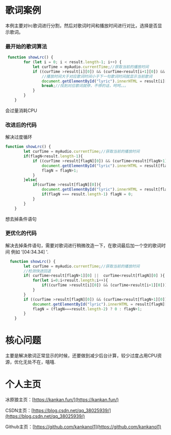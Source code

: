 
# 歌词案例

本例主要对lrc歌词进行分割，然后对歌词时间和播放时间进行对比，选择是否显示歌词。


### 最开始的歌词算法
```javascript
 function showLrc() {
        for (let i = 0; i < result.length-1; i++) {
            let curTime = myAudio.currentTime;//获取当前的播放时间
            if ((curTime >result[i][0]) && (curTime<result[i+1][0]) && document.getElementById("lyric").innerHTML !== result[i][1]) {
                //播放时间大于对应歌词时间小于下一句歌词时间就显示当前歌词
                document.getElementById("lyric").innerHTML = result[i][1];
                break;//找到对应歌词就停，不停的话，呵呵。。。
            }
        }
    }
```
会过量消耗CPU

### 改进后的代码
解决过度循环
```javascript
function showLrc() {
        let curTime = myAudio.currentTime;//获取当前的播放时间
        if(flagN<result.length-1){
            if ((curTime >result[flagN][0]) && (curTime<result[flagN+1][0]) && document.getElementById("lyric").innerHTML !== result[flagN][1]) {
                document.getElementById("lyric").innerHTML = result[flagN][1];
                flagN = flagN+1;
            }
        }else{
            if(curTime >result[flagN][0]){
                document.getElementById("lyric").innerHTML = result[flagN][1];
                if(flagN === result.length-1) flagN = 0;
            }
        }
    }
```
想去掉条件语句
### 更优化的代码
解决去掉条件语句，需要对歌词进行稍微改造一下，在歌词最后加一个空的歌词时间 例如 ’[04:34.34] '.
```javascript
  function showLrc() {
        let curTime = myAudio.currentTime;//获取当前的播放时间
        //检测快进回退
        if( curTime>result[flagN+1][0] ||  curTime<result[flagN][0] ){
            for(let i=0;i<result.length;i++){
                if((curTime >result[i][0]) && (curTime<result[i+1][0])) flagN = i;
            }
        }
        if ((curTime >result[flagN][0]) && (curTime<result[flagN+1][0]) && document.getElementById("lyric").innerHTML !== result[flagN][1]) {
            document.getElementById("lyric").innerHTML = result[flagN][1];
            flagN = (flagN===result.length-2) ? 0 : flagN+1;
        }
    }
```

# 核心问题
主要是解决歌词正常显示的时候，还要做到减少后台计算，较少过度占用CPU资源，优化无处不在，嘻嘻.

# 个人主页
冰原狼主页：[https://kankan.fun/](https://kankan.fun/)

CSDN主页：[https://blog.csdn.net/qq_38025939/](https://blog.csdn.net/qq_38025939/)

Github主页：[https://github.com/kankanol1](https://github.com/kankanol1)
